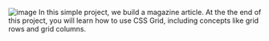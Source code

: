 ![image](https://github.com/user-attachments/assets/37efb570-b2f3-4318-bbcf-21c3a4859aad)
In this simple project, we build a magazine article. At the the end of this project, you will learn how to use CSS Grid, including concepts like grid rows and grid columns.
